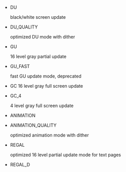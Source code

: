 * DU 

    black/white screen update

* DU_QUALITY

    optimized DU mode with dither

* GU

    16 level gray partial update

* GU_FAST

    fast GU update mode, deprecated

* GC
    16 level gray full screen update

* GC_4

    4 level gray full screen update

* ANIMATION

    

* ANIMATION_QUALITY

    optimized animation mode with dither

* REGAL

    optimized 16 level partial update mode for text pages

* REGAL_D